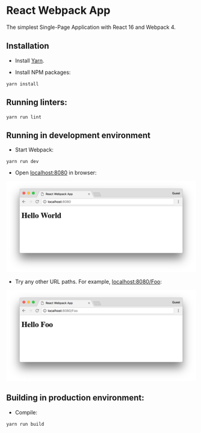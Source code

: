 # React Webpack App

The simplest Single-Page Application with React 16 and Webpack 4.

## Installation

* Install [Yarn](https://yarnpkg.com/lang/en/docs/install).

* Install NPM packages:

```
yarn install
```

## Running linters:

```
yarn run lint
```

## Running in development environment

* Start Webpack:

```
yarn run dev
```

* Open [localhost:8080](http://localhost:8080/) in browser:

![Hello World](./screenshots/hello-world.png)

* Try any other URL paths. For example, [localhost:8080/Foo](http://localhost:8080/Foo):

![Hello World](./screenshots/hello-foo.png)

## Building in production environment:

* Compile:

```
yarn run build
```
